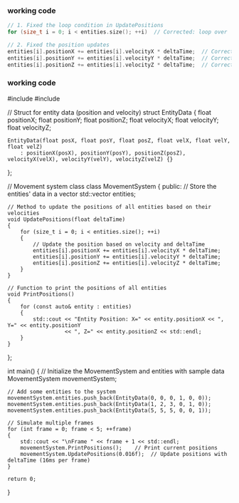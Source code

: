 ### working code

```cpp
// 1. Fixed the loop condition in UpdatePositions
for (size_t i = 0; i < entities.size(); ++i)  // Corrected: loop over 'entities'

// 2. Fixed the position updates
entities[i].positionX += entities[i].velocityX * deltaTime;  // Corrected: use += for positionX
entities[i].positionY += entities[i].velocityY * deltaTime;  // Corrected: use += for positionY
entities[i].positionZ += entities[i].velocityZ * deltaTime;  // Corrected: use += for positionZ
```

### working code
#include <iostream>
#include <vector>

// Struct for entity data (position and velocity)
struct EntityData
{
    float positionX;
    float positionY;
    float positionZ;
    float velocityX;
    float velocityY;
    float velocityZ;

    EntityData(float posX, float posY, float posZ, float velX, float velY, float velZ)
        : positionX(posX), positionY(posY), positionZ(posZ), velocityX(velX), velocityY(velY), velocityZ(velZ) {}
};

// Movement system class
class MovementSystem
{
public:
    // Store the entities' data in a vector
    std::vector<EntityData> entities;

    // Method to update the positions of all entities based on their velocities
    void UpdatePositions(float deltaTime)
    {
        for (size_t i = 0; i < entities.size(); ++i)
        {
            // Update the position based on velocity and deltaTime
            entities[i].positionX += entities[i].velocityX * deltaTime;
            entities[i].positionY += entities[i].velocityY * deltaTime;
            entities[i].positionZ += entities[i].velocityZ * deltaTime;
        }
    }

    // Function to print the positions of all entities
    void PrintPositions()
    {
        for (const auto& entity : entities)
        {
            std::cout << "Entity Position: X=" << entity.positionX << ", Y=" << entity.positionY
                      << ", Z=" << entity.positionZ << std::endl;
        }
    }
};

int main()
{
    // Initialize the MovementSystem and entities with sample data
    MovementSystem movementSystem;

    // Add some entities to the system
    movementSystem.entities.push_back(EntityData(0, 0, 0, 1, 0, 0));
    movementSystem.entities.push_back(EntityData(1, 2, 3, 0, 1, 0));
    movementSystem.entities.push_back(EntityData(5, 5, 5, 0, 0, 1));

    // Simulate multiple frames
    for (int frame = 0; frame < 5; ++frame)
    {
        std::cout << "\nFrame " << frame + 1 << std::endl;
        movementSystem.PrintPositions();    // Print current positions
        movementSystem.UpdatePositions(0.016f);  // Update positions with deltaTime (16ms per frame)
    }

    return 0;
}
